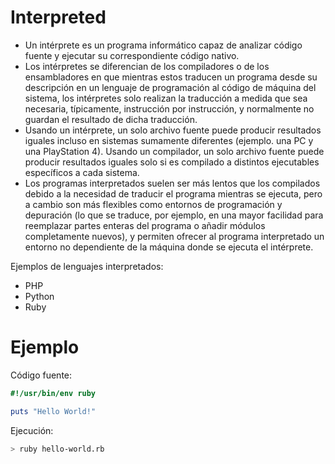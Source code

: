 
# Interpreted 

* Un intérprete es un programa informático capaz de analizar código fuente y ejecutar su correspondiente código nativo.
* Los intérpretes se diferencian de los compiladores o de los ensambladores en que mientras estos traducen un programa desde su descripción en un lenguaje de programación al código de máquina del sistema, los intérpretes solo realizan la traducción a medida que sea necesaria, típicamente, instrucción por instrucción, y normalmente no guardan el resultado de dicha traducción.
* Usando un intérprete, un solo archivo fuente puede producir resultados iguales incluso en sistemas sumamente diferentes (ejemplo. una PC y una PlayStation 4). Usando un compilador, un solo archivo fuente puede producir resultados iguales solo si es compilado a distintos ejecutables específicos a cada sistema.
* Los programas interpretados suelen ser más lentos que los compilados debido a la necesidad de traducir el programa mientras se ejecuta, pero a cambio son más flexibles como entornos de programación y depuración (lo que se traduce, por ejemplo, en una mayor facilidad para reemplazar partes enteras del programa o añadir módulos completamente nuevos), y permiten ofrecer al programa interpretado un entorno no dependiente de la máquina donde se ejecuta el intérprete.

Ejemplos de lenguajes interpretados:
* PHP
* Python
* Ruby

# Ejemplo

Código fuente:
```ruby
#!/usr/bin/env ruby

puts "Hello World!"
```

Ejecución:
```bash
> ruby hello-world.rb
```

